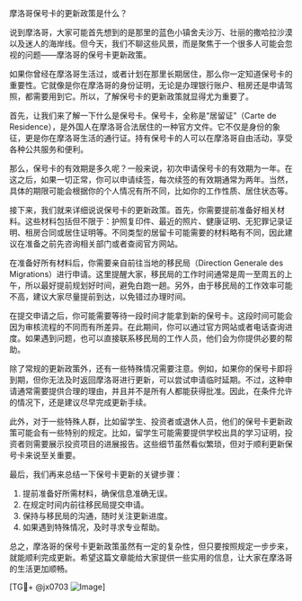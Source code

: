 摩洛哥保号卡的更新政策是什么？

说到摩洛哥，大家可能首先想到的是那里的蓝色小镇舍夫沙万、壮丽的撒哈拉沙漠以及迷人的海岸线。但今天，我们不聊这些风景，而是聚焦于一个很多人可能会忽视的问题——摩洛哥的保号卡更新政策。

如果你曾经在摩洛哥生活过，或者计划在那里长期居住，那么你一定知道保号卡的重要性。它就像是你在摩洛哥的身份证明，无论是办理银行账户、租房还是申请驾照，都需要用到它。所以，了解保号卡的更新政策就显得尤为重要了。

首先，让我们来了解一下什么是保号卡。保号卡，全称是“居留证”（Carte de Residence），是外国人在摩洛哥合法居住的一种官方文件。它不仅是身份的象征，更是你在摩洛哥生活的通行证。持有保号卡的人可以在摩洛哥自由活动，享受各种公共服务和便利。

那么，保号卡的有效期是多久呢？一般来说，初次申请保号卡的有效期为一年。在这之后，如果一切正常，你可以申请续签，每次续签的有效期通常为两年。当然，具体的期限可能会根据你的个人情况有所不同，比如你的工作性质、居住状态等。

接下来，我们就来详细说说保号卡的更新政策。首先，你需要提前准备好相关材料。这些材料包括但不限于：护照复印件、最近的照片、健康证明、无犯罪记录证明、租房合同或居住证明等。不同类型的居留卡可能需要的材料略有不同，因此建议在准备之前先咨询相关部门或者查阅官方网站。

在准备好所有材料后，你需要亲自前往当地的移民局（Direction Generale des Migrations）进行申请。这里提醒大家，移民局的工作时间通常是周一至周五的上午，所以最好提前规划好时间，避免白跑一趟。另外，由于移民局的工作效率可能不高，建议大家尽量提前到达，以免错过办理时间。

在提交申请之后，你可能需要等待一段时间才能拿到新的保号卡。这段时间可能会因为审核流程的不同而有所差异。在此期间，你可以通过官方网站或者电话查询进度。如果遇到问题，也可以直接联系移民局的工作人员，他们会为你提供必要的帮助。

除了常规的更新政策外，还有一些特殊情况需要注意。例如，如果你的保号卡即将到期，但你无法及时返回摩洛哥进行更新，可以尝试申请临时延期。不过，这种申请通常需要提供合理的理由，并且并不是所有人都能获得批准。因此，在条件允许的情况下，还是建议尽早完成更新手续。

此外，对于一些特殊人群，比如留学生、投资者或退休人员，他们的保号卡更新政策可能会有一些特别的规定。比如，留学生可能需要提供学校出具的学习证明，投资者则需要展示投资项目的进展报告。这些细节虽然看似繁琐，但对于顺利更新保号卡来说至关重要。

最后，我们再来总结一下保号卡更新的关键步骤：

1. 提前准备好所需材料，确保信息准确无误。
2. 在规定时间内前往移民局提交申请。
3. 保持与移民局的沟通，随时关注更新进度。
4. 如果遇到特殊情况，及时寻求专业帮助。

总之，摩洛哥的保号卡更新政策虽然有一定的复杂性，但只要按照规定一步步来，就能顺利完成更新。希望这篇文章能给大家提供一些实用的信息，让大家在摩洛哥的生活更加顺畅。

[TG💪+ @jx0703 ![Image](https://github.com/user-attachments/assets/dbca1d08-cadb-493c-b0ec-ad6f7a83f270)]